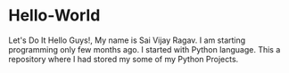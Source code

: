 # Hello-World
Let's Do It
Hello Guys!,
        My name is Sai Vijay Ragav. I am starting programming only few months ago. I started with Python language.
        This a repository where I had stored my some of my Python Projects.
